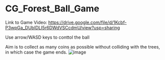 # CG_Forest_Ball_Game
Link to Game Video:
https://drive.google.com/file/d/1Kcbf-P3wpGa_DUbIDLI5r6DWdVSCcdmU/view?usp=sharing

Use arrow/WASD keys to conttol the ball

Aim is to collect as many coins as possible without colliding with the trees, in which case the game ends.
![image](https://github.com/user-attachments/assets/b3a1ea43-cd5c-4784-bbc1-939ec359e894)



